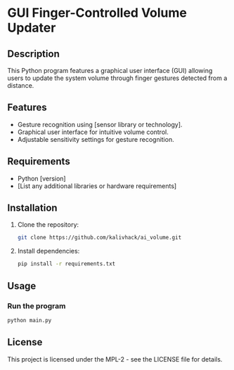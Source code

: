 # GUI Finger-Controlled Volume Updater
## Description
This Python program features a graphical user interface (GUI) allowing users to update the system volume through finger gestures detected from a distance.

## Features
- Gesture recognition using [sensor library or technology].
- Graphical user interface for intuitive volume control.
- Adjustable sensitivity settings for gesture recognition.

## Requirements
- Python [version]
- [List any additional libraries or hardware requirements]

## Installation
1. Clone the repository:
   ```bash
   git clone https://github.com/kalivhack/ai_volume.git
   ```

2. Install dependencies:
   ```bash
   pip install -r requirements.txt
   ```

## Usage
### Run the program
```bash
python main.py
```

## License 
This project is licensed under the MPL-2 - see the LICENSE file for details.
